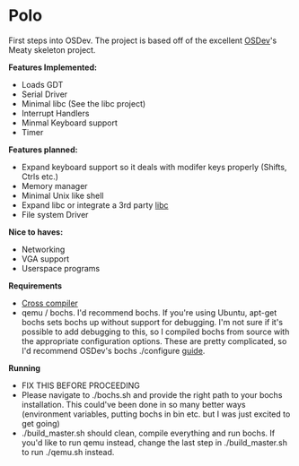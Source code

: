 # Polo

First steps into OSDev. The project is based off of the excellent [OSDev](http://wiki.osdev.org)'s Meaty skeleton project.

**Features Implemented:**

 - Loads GDT
 - Serial Driver
 - Minimal libc (See the libc project)
 - Interrupt Handlers
 - Minmal Keyboard support
 - Timer

**Features planned:**

 - Expand keyboard support so it deals with modifer keys properly (Shifts, Ctrls etc.)
 - Memory manager
 - Minimal Unix like shell
 - Expand libc or integrate a 3rd party [libc](http://wiki.osdev.org/C_Library)
 - File system Driver

**Nice to haves:**

 - Networking
 - VGA support
 - Userspace programs

**Requirements**

 - [Cross compiler](http://wiki.osdev.org/GCC_Cross-Compiler)
 - qemu / bochs. I'd recommend bochs. If you're using Ubuntu, apt-get bochs sets bochs up without support for debugging. I'm not sure if it's possible to add debugging to this, so I compiled bochs from source with the appropriate configuration options. These are pretty complicated, so I'd recommend OSDev's bochs ./configure [guide](http://wiki.osdev.org/Bochs#Compiling_Bochs_from_Source).

**Running**

 - FIX THIS BEFORE PROCEEDING
 - Please navigate to ./bochs.sh and provide the right path to your bochs installation. This could've been done in so many better ways (environment variables, putting bochs in bin etc. but I was just excited to get going)
 - ./build_master.sh should clean, compile everything and run bochs. If you'd like to run qemu instead, change the last step in ./build_master.sh to run ./qemu.sh instead.
